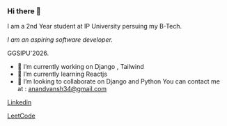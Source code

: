 ### Hi there 👋
I am a 2nd Year student at IP University persuing my B-Tech.

*I am an aspiring software developer.*

GGSIPU'2026.

- 🔭 I’m currently working on  Django , Tailwind
- 🌱 I’m currently learning Reactjs
- 👯 I’m looking to collaborate on Django and Python
 You can contact me at : anandvansh34@gmail.com

[Linkedin](https://www.linkedin.com/in/anandvansh/)

[LeetCode](https://leetcode.com/anandvansh34/)
